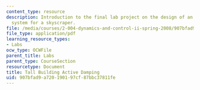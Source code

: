 ```yaml
---
content_type: resource
description: Introduction to the final lab project on the design of an active damping
  system for a skyscraper.
file: /media/courses/2-004-dynamics-and-control-ii-spring-2008/907bfad9a720190197cf87bbc37811fe_tower_slides.pdf
file_type: application/pdf
learning_resource_types:
- Labs
ocw_type: OCWFile
parent_title: Labs
parent_type: CourseSection
resourcetype: Document
title: Tall Building Active Damping
uid: 907bfad9-a720-1901-97cf-87bbc37811fe
---
```

